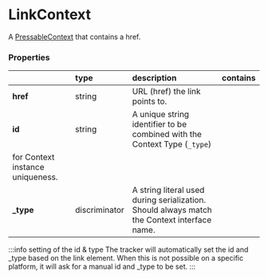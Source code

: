 # LinkContext

A [PressableContext](/taxonomy/reference/location-contexts/PressableContext) that contains a href.

### Properties

|           | type          | description                                                                                                 | contains |
|:----------|:--------------|:------------------------------------------------------------------------------------------------------------|:---------|
| **href**  | string        | URL (href) the link points to.                                                                              |          |
| **id**    | string        | A unique string identifier to be combined with the Context Type (`_type`) 
for Context instance uniqueness. |          |
| **_type** | discriminator | A string literal used during serialization. Should always match the Context interface name.                 |          |

:::info setting of the id & type
The tracker will automatically set the id and _type based on the link element. When this is not possible on a specific platform, it will ask for a manual id and _type to be set.
:::

